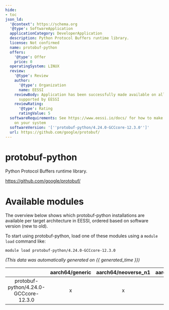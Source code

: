 ```yaml
---
hide:
- toc
json_ld:
  '@context': https://schema.org
  '@type': SoftwareApplication
  applicationCategory: DeveloperApplication
  description: Python Protocol Buffers runtime library.
  license: Not confirmed
  name: protobuf-python
  offers:
    '@type': Offer
    price: 0
  operatingSystem: LINUX
  review:
    '@type': Review
    author:
      '@type': Organization
      name: EESSI
    reviewBody: Application has been successfully made available on all architectures
      supported by EESSI
    reviewRating:
      '@type': Rating
      ratingValue: 5
  softwareRequirements: See https://www.eessi.io/docs/ for how to make EESSI available
    on your system
  softwareVersion: '[''protobuf-python/4.24.0-GCCcore-12.3.0'']'
  url: https://github.com/google/protobuf/
---
```


protobuf-python
===============


Python Protocol Buffers runtime library.

https://github.com/google/protobuf/
# Available modules


The overview below shows which protobuf-python installations are available per target architecture in EESSI, ordered based on software version (new to old).

To start using protobuf-python, load one of these modules using a `module load` command like:

```shell
module load protobuf-python/4.24.0-GCCcore-12.3.0
```

*(This data was automatically generated on {{ generated_time }})*  

| |aarch64/generic|aarch64/neoverse_n1|aarch64/neoverse_v1|aarch64/nvidia/grace|x86_64/generic|x86_64/amd/zen2|x86_64/amd/zen3|x86_64/amd/zen4|x86_64/intel/haswell|x86_64/intel/sapphirerapids|x86_64/intel/skylake_avx512|
| :---: | :---: | :---: | :---: | :---: | :---: | :---: | :---: | :---: | :---: | :---: | :---: |
|protobuf-python/4.24.0-GCCcore-12.3.0|x|x|x|x|x|x|x|x|x|x|x|
